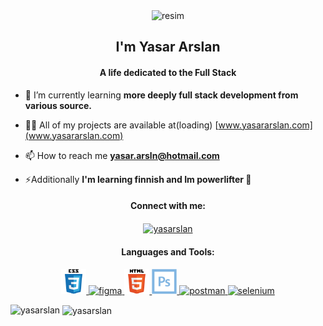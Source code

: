 <div align="center" ><img width="350px" src="https://rishavanand.github.io/static/images/greetings.gif" alt="resim" /></div>

<h2 align="center">I'm Yasar Arslan</h2>
<h4 align="center">A life dedicated to the Full Stack</h4>

- 🌱 I’m currently learning **more deeply full stack development from various source.**

- 👨‍💻 All of my projects are available at(loading) [www.yasararslan.com](www.yasararslan.com)

- 📫 How to reach me **yasar.arsln@hotmail.com**

- ⚡Additionally **I'm learning finnish and Im powerlifter 💪**

<h4 align="center">Connect with me:</h4>
<p align="center">
<a href="https://linkedin.com/in/yasarslan" target="blank"><img align="center" src="https://raw.githubusercontent.com/rahuldkjain/github-profile-readme-generator/master/src/images/icons/Social/linked-in-alt.svg" alt="yasarslan" height="30" width="40" /></a>
</p>

<h4 align="center">Languages and Tools:</h4>
<p align="center"> <a href="https://www.w3schools.com/css/" target="_blank" rel="noreferrer"> <img src="https://raw.githubusercontent.com/devicons/devicon/master/icons/css3/css3-original-wordmark.svg" alt="css3" width="40" height="40"/> </a> <a href="https://www.figma.com/" target="_blank" rel="noreferrer"> <img src="https://www.vectorlogo.zone/logos/figma/figma-icon.svg" alt="figma" width="40" height="40"/> </a> <a href="https://www.w3.org/html/" target="_blank" rel="noreferrer"> <img src="https://raw.githubusercontent.com/devicons/devicon/master/icons/html5/html5-original-wordmark.svg" alt="html5" width="40" height="40"/> </a> <a href="https://www.photoshop.com/en" target="_blank" rel="noreferrer"> <img src="https://raw.githubusercontent.com/devicons/devicon/master/icons/photoshop/photoshop-line.svg" alt="photoshop" width="40" height="40"/> </a> <a href="https://postman.com" target="_blank" rel="noreferrer"> <img src="https://www.vectorlogo.zone/logos/getpostman/getpostman-icon.svg" alt="postman" width="40" height="40"/> </a> <a href="https://www.selenium.dev" target="_blank" rel="noreferrer"> <img src="https://raw.githubusercontent.com/detain/svg-logos/780f25886640cef088af994181646db2f6b1a3f8/svg/selenium-logo.svg" alt="selenium" width="40" height="40"/> </a> </p>

<p><img align="left" src="https://github-readme-stats.vercel.app/api/top-langs?username=yasarslan&show_icons=true&locale=en&layout=compact" alt="yasarslan" /></p>

<p>&nbsp;<img align="center" src="https://github-readme-stats.vercel.app/api?username=yasarslan&show_icons=true&locale=en" alt="yasarslan" /></p>
